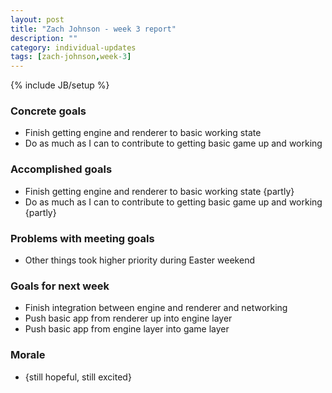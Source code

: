```yaml
---
layout: post
title: "Zach Johnson - week 3 report"
description: ""
category: individual-updates
tags: [zach-johnson,week-3]
---
```

{% include JB/setup %}

### Concrete goals
 - Finish getting engine and renderer to basic working state
 - Do as much as I can to contribute to getting basic game up and working

### Accomplished goals
 - Finish getting engine and renderer to basic working state {partly}
 - Do as much as I can to contribute to getting basic game up and working {partly}
 
### Problems with meeting goals
 - Other things took higher priority during Easter weekend
	
### Goals for next week
 - Finish integration between engine and renderer and networking
 - Push basic app from renderer up into engine layer
 - Push basic app from engine layer into game layer
 
### Morale
 - {still hopeful, still excited}